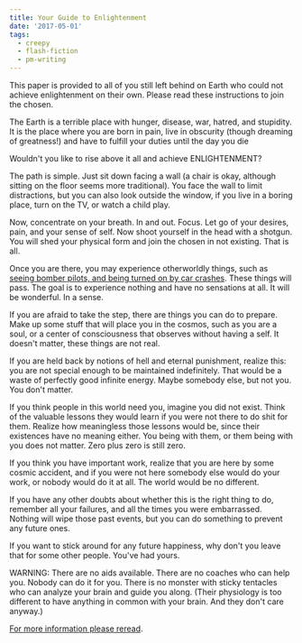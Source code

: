 ```yaml
---
title: Your Guide to Enlightenment
date: '2017-05-01'
tags:
  - creepy
  - flash-fiction
  - pm-writing
---
```


This paper is provided to all of you still left behind on Earth who could not
achieve enlightenment on their own. Please read these instructions to join the
chosen.

<!-- truncate -->

The Earth is a terrible place with hunger, disease, war, hatred, and stupidity.
It is the place where you are born in pain, live in obscurity (though dreaming
of greatness!) and have to fulfill your duties until the day you die

Wouldn't you like to rise above it all and achieve ENLIGHTENMENT?

The path is simple. Just sit down facing a wall (a chair is okay, although
sitting on the floor seems more traditional). You face the wall to limit
distractions, but you can also look outside the window, if you live in a boring
place, turn on the TV, or watch a child play.

Now, concentrate on your breath. In and out. Focus. Let go of your desires,
pain, and your sense of self. Now shoot yourself in the head with a shotgun. You
will shed your physical form and join the chosen in not existing. That is all.

Once you are there, you may experience otherworldly things, such as
[seeing bomber pilots, and being turned on by car crashes](https://en.wikipedia.org/wiki/The_Atrocity_Exhibition).
These things will pass. The goal is to experience nothing and have no sensations
at all. It will be wonderful. In a sense.

If you are afraid to take the step, there are things you can do to prepare. Make
up some stuff that will place you in the cosmos, such as you are a soul, or a
center of consciousness that observes without having a self. It doesn't matter,
these things are not real.

If you are held back by notions of hell and eternal punishment, realize this:
you are not special enough to be maintained indefinitely. That would be a waste
of perfectly good infinite energy. Maybe somebody else, but not you. You don't
matter.

If you think people in this world need you, imagine you did not exist. Think of
the valuable lessons they would learn if you were not there to do shit for them.
Realize how meaningless those lessons would be, since their existences have no
meaning either. You being with them, or them being with you does not matter.
Zero plus zero is still zero.

If you think you have important work, realize that you are here by some cosmic
accident, and if you were not here somebody else would do your work, or nobody
would do it at all. The world would be no different.

If you have any other doubts about whether this is the right thing to do,
remember all your failures, and all the times you were embarrassed. Nothing will
wipe those past events, but you can do something to prevent any future ones.

If you want to stick around for any future happiness, why don't you leave that
for some other people. You've had yours.

WARNING: There are no aids available. There are no coaches who can help you.
Nobody can do it for you. There is no monster with sticky tentacles who can
analyze your brain and guide you along. (Their physiology is too different to
have anything in common with your brain. And they don't care anyway.)

[For more information please reread](https://scarfolk.blogspot.com/).
